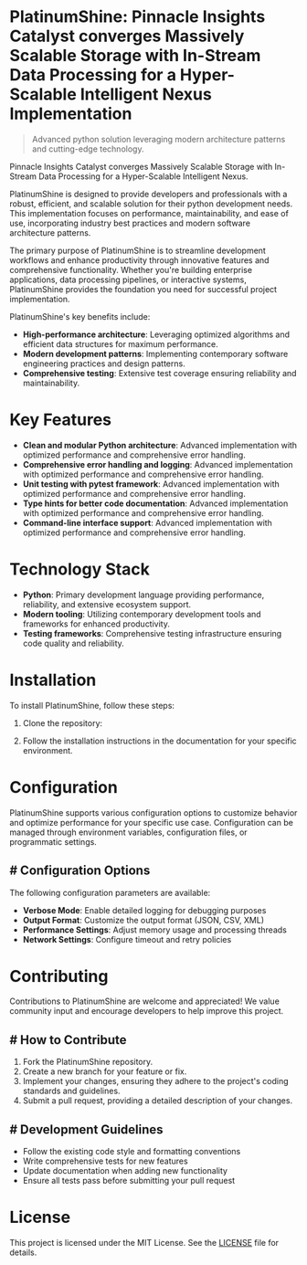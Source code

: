 <!-- fallback_PlatinumShine_20250805193151_97053 -->

# PlatinumShine: Pinnacle Insights Catalyst converges Massively Scalable Storage with In-Stream Data Processing for a Hyper-Scalable Intelligent Nexus Implementation
> Advanced python solution leveraging modern architecture patterns and cutting-edge technology.

Pinnacle Insights Catalyst converges Massively Scalable Storage with In-Stream Data Processing for a Hyper-Scalable Intelligent Nexus.

PlatinumShine is designed to provide developers and professionals with a robust, efficient, and scalable solution for their python development needs. This implementation focuses on performance, maintainability, and ease of use, incorporating industry best practices and modern software architecture patterns.

The primary purpose of PlatinumShine is to streamline development workflows and enhance productivity through innovative features and comprehensive functionality. Whether you're building enterprise applications, data processing pipelines, or interactive systems, PlatinumShine provides the foundation you need for successful project implementation.

PlatinumShine's key benefits include:

* **High-performance architecture**: Leveraging optimized algorithms and efficient data structures for maximum performance.
* **Modern development patterns**: Implementing contemporary software engineering practices and design patterns.
* **Comprehensive testing**: Extensive test coverage ensuring reliability and maintainability.

# Key Features

* **Clean and modular Python architecture**: Advanced implementation with optimized performance and comprehensive error handling.
* **Comprehensive error handling and logging**: Advanced implementation with optimized performance and comprehensive error handling.
* **Unit testing with pytest framework**: Advanced implementation with optimized performance and comprehensive error handling.
* **Type hints for better code documentation**: Advanced implementation with optimized performance and comprehensive error handling.
* **Command-line interface support**: Advanced implementation with optimized performance and comprehensive error handling.

# Technology Stack

* **Python**: Primary development language providing performance, reliability, and extensive ecosystem support.
* **Modern tooling**: Utilizing contemporary development tools and frameworks for enhanced productivity.
* **Testing frameworks**: Comprehensive testing infrastructure ensuring code quality and reliability.

# Installation

To install PlatinumShine, follow these steps:

1. Clone the repository:


2. Follow the installation instructions in the documentation for your specific environment.

# Configuration

PlatinumShine supports various configuration options to customize behavior and optimize performance for your specific use case. Configuration can be managed through environment variables, configuration files, or programmatic settings.

## # Configuration Options

The following configuration parameters are available:

* **Verbose Mode**: Enable detailed logging for debugging purposes
* **Output Format**: Customize the output format (JSON, CSV, XML)
* **Performance Settings**: Adjust memory usage and processing threads
* **Network Settings**: Configure timeout and retry policies

# Contributing

Contributions to PlatinumShine are welcome and appreciated! We value community input and encourage developers to help improve this project.

## # How to Contribute

1. Fork the PlatinumShine repository.
2. Create a new branch for your feature or fix.
3. Implement your changes, ensuring they adhere to the project's coding standards and guidelines.
4. Submit a pull request, providing a detailed description of your changes.

## # Development Guidelines

* Follow the existing code style and formatting conventions
* Write comprehensive tests for new features
* Update documentation when adding new functionality
* Ensure all tests pass before submitting your pull request

# License

This project is licensed under the MIT License. See the [LICENSE](https://github.com/QOZU/PlatinumShine/blob/main/LICENSE) file for details.

